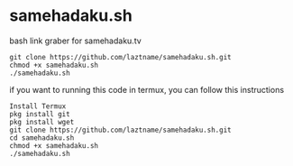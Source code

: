 # samehadaku.sh

bash link graber for samehadaku.tv

```
git clone https://github.com/laztname/samehadaku.sh.git
chmod +x samehadaku.sh
./samehadaku.sh
```

if you want to running this code in termux, you can follow this instructions
```
Install Termux
pkg install git
pkg install wget
git clone https://github.com/laztname/samehadaku.sh.git
cd samehadaku.sh
chmod +x samehadaku.sh
./samehadaku.sh
```
